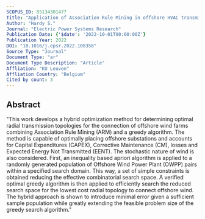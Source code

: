 ```yaml
---
SCOPUS_ID: 85134301477
Title: "Application of Association Rule Mining in offshore HVAC transmission topology optimization"
Author: "Hardy S."
Journal: "Electric Power Systems Research"
Publication Date: {'$date': '2022-10-01T00:00:00Z'}
Publication Year: 2022
DOI: "10.1016/j.epsr.2022.108358"
Source Type: "Journal"
Document Type: "ar"
Document Type Description: "Article"
Affliation: "KU Leuven"
Affliation Country: "Belgium"
Cited by count: 3
---
```


## Abstract
"This work develops a hybrid optimization method for determining optimal radial transmission topologies for the connection of offshore wind farms combining Association Rule Mining (ARM) and a greedy algorithm. The method is capable of optimally placing offshore substations and accounts for Capital Expenditures (CAPEX), Corrective Maintenance (CM), losses and Expected Energy Not Transmitted (EENT). The stochastic nature of wind is also considered. First, an inequality based apriori algorithm is applied to a randomly generated population of Offshore Wind Power Plant (OWPP) pairs within a specified search domain. This way, a set of simple constraints is obtained reducing the effective combinatorial search space. A verified optimal greedy algorithm is then applied to efficiently search the reduced search space for the lowest cost radial topology to connect offshore wind. The hybrid approach is shown to introduce minimal error given a sufficient sample population while greatly extending the feasible problem size of the greedy search algorithm."
